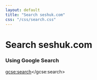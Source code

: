 ```yaml
---
layout: default
title: "Search seshuk.com"
css: "/css/search.css"
---
```


# Search seshuk.com

### Using Google Search

<div id="google-custom-search">


<script>
  (function() {
    var cx = '005311437073360873967:jihhlzllepw';
    var gcse = document.createElement('script');
    gcse.type = 'text/javascript';
    gcse.async = true;
    gcse.src = 'https://cse.google.com/cse.js?cx=' + cx;
    var s = document.getElementsByTagName('script')[0];
    s.parentNode.insertBefore(gcse, s);
  })();
</script>
<gcse:search></gcse:search>

</div>